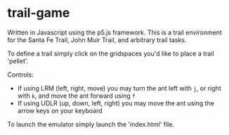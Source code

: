 # trail-game

Written in Javascript using the p5.js framework. 
This is a trail environment for the Santa Fe Trail, John Muir Trail, and arbitrary trail tasks.

To define a trail simply click on the gridspaces you'd like to place a trail 'pellet'.

Controls: 
- If using LRM (left, right, move) you may turn the ant left with `j`, or right with `k`, and move the ant forward using `f`
- If using UDLR (up, down, left, right) you may move the ant using the arrow keys on your keyboard

To launch the emulator simply launch the 'index.html' file.

